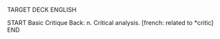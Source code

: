 TARGET DECK
ENGLISH

START
Basic
Critique
Back: n. Critical analysis. [french: related to *critic]
END
